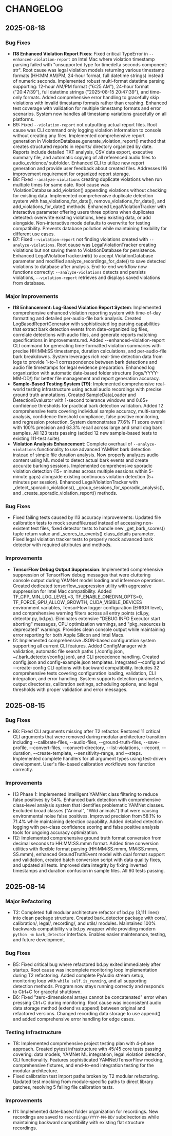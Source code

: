 # CHANGELOG

## 2025-08-18

### Bug Fixes
- **I18 Enhanced Violation Report Fixes**: Fixed critical TypeError in `--enhanced-violation-report` on Intel Mac where violation timestamp parsing failed with "unsupported type for timedelta seconds component: str". Root cause was legal violation models returning various timestamp formats (HH:MM AM/PM, 24-hour format, full datetime strings) instead of numeric seconds. Implemented robust multi-format datetime parsing supporting: 12-hour AM/PM format ("6:25 AM"), 24-hour format ("20:47:39"), full datetime strings ("2025-08-15 20:47:39"), and time-only formats. Added comprehensive error handling to gracefully skip violations with invalid timestamp formats rather than crashing. Enhanced test coverage with validation for multiple timestamp formats and error scenarios. System now handles all timestamp variations gracefully on all platforms.
- B9: Fixed `--violation-report` not outputting actual report files. Root cause was CLI command only logging violation information to console without creating any files. Implemented comprehensive report generation in ViolationDatabase.generate_violation_report() method that creates structured reports in reports/ directory organized by date. Reports include detailed TXT analysis, CSV data export, executive summary file, and automatic copying of all referenced audio files to audio_evidence/ subfolder. Enhanced CLI to utilize new report generation and provide user feedback about created files. Addresses I16 improvement requirement for organized report storage.
- B8: Fixed `--analyze-violations` creating duplicate violations when run multiple times for same date. Root cause was ViolationDatabase.add_violation() appending violations without checking for existing data. Implemented comprehensive duplicate detection system with has_violations_for_date(), remove_violations_for_date(), and add_violations_for_date() methods. Enhanced LegalViolationTracker with interactive parameter offering users three options when duplicates detected: overwrite existing violations, keep existing data, or add alongside. Non-interactive mode defaults to overwrite for testing compatibility. Prevents database pollution while maintaining flexibility for different use cases.
- B7: Fixed `--violation-report` not finding violations created with `--analyze-violations`. Root cause was LegalViolationTracker creating violations but not saving them to ViolationDatabase for persistence. Enhanced LegalViolationTracker.__init__() to accept ViolationDatabase parameter and modified analyze_recordings_for_date() to save detected violations to database after analysis. End-to-end workflow now functions correctly: `--analyze-violations` detects and persists violations, `--violation-report` retrieves and displays saved violations from database.

### Major Improvements
- **I18 Enhancement: Log-Based Violation Report System**: Implemented comprehensive enhanced violation reporting system with time-of-day formatting and detailed per-audio-file bark analysis. Created LogBasedReportGenerator with sophisticated log parsing capabilities that extract bark detection events from date-organized log files, correlate detections with audio files, and generate reports matching specifications in improvements.md. Added --enhanced-violation-report CLI command for generating time-formatted violation summaries with precise HH:MM:SS timestamps, duration calculations, and per-audio-file bark breakdowns. System leverages rich real-time detection data from logs to provide 1-to-1 correspondence between bark detections and audio file timestamps for legal evidence preparation. Enhanced log organization with automatic date-based folder structure (logs/YYYY-MM-DD/) for better file management and report generation accuracy.
- **Sample-Based Testing System (T9)**: Implemented comprehensive real-world testing infrastructure using actual audio recordings with precise ground truth annotations. Created SampleDataLoader and DetectionEvaluator with 1-second tolerance windows and 0.65+ confidence thresholds for practical bark detection validation. Added 12 comprehensive tests covering individual sample accuracy, multi-sample analysis, confidence threshold compliance, false positive monitoring, and regression protection. System demonstrates 77.6% F1 score overall with 100% precision and 63.3% recall across large and small dog bark samples. All 123 tests passing (added 12 new sample-based tests to existing 111-test suite).
- **Violation Analysis Enhancement**: Complete overhaul of `--analyze-violations` functionality to use advanced YAMNet bark detection instead of simple file duration analysis. Now properly analyzes audio content using ML model to detect actual bark events and create accurate barking sessions. Implemented comprehensive sporadic violation detection (15+ minutes across multiple sessions within 5-minute gaps) alongside existing continuous violation detection (5+ minutes per session). Enhanced LegalViolationTracker with _detect_sporadic_violations(), _group_sessions_for_sporadic_analysis(), and _create_sporadic_violation_report() methods.

### Bug Fixes
- Fixed failing tests caused by I13 accuracy improvements: Updated file calibration tests to mock soundfile.read instead of accessing non-existent test files, fixed detector tests to handle new _get_bark_scores() tuple return value and _scores_to_events() class_details parameter. Fixed legal violation tracker tests to properly mock advanced bark detector with required attributes and methods.

### Improvements
- **TensorFlow Debug Output Suppression**: Implemented comprehensive suppression of TensorFlow debug messages that were cluttering console output during YAMNet model loading and inference operations. Created dedicated tensorflow_suppression utility with aggressive suppression for Intel Mac compatibility. Added TF_CPP_MIN_LOG_LEVEL=3, TF_ENABLE_ONEDNN_OPTS=0, TF_FORCE_GPU_ALLOW_GROWTH, CUDA_VISIBLE_DEVICES environment variables, TensorFlow logger configuration (ERROR level), and comprehensive warning filters across all entry points (cli.py, detector.py, bd.py). Eliminates extensive "DEBUG INFO Executor start aborting" messages, CPU optimization warnings, and "pkg_resources is deprecated" warnings. Provides clean console output while maintaining error reporting for both Apple Silicon and Intel Macs.
- I2: Implemented comprehensive JSON-based configuration system supporting all current CLI features. Added ConfigManager with validation, automatic file search paths (./config.json, ~/.bark_detector/config.json), and CLI precedence handling. Created config.json and config-example.json templates. Integrated --config and --create-config CLI options with backward compatibility. Includes 32 comprehensive tests covering configuration loading, validation, CLI integration, and error handling. System supports detection parameters, output directories, calibration settings, scheduling options, and legal thresholds with proper validation and error messages.

## 2025-08-15

### Bug Fixes
- B6: Fixed CLI arguments missing after T2 refactor. Restored 11 critical CLI arguments that were removed during modular architecture transition including --calibrate-files, --audio-files, --ground-truth-files, --save-profile, --convert-files, --convert-directory, --list-violations, --record, --duration, --create-template, --sensitivity-range, and --steps. Implemented complete handlers for all argument types using test-driven development. User's file-based calibration workflows now function correctly.

### Improvements
- I13 Phase 1: Implemented intelligent YAMNet class filtering to reduce false positives by 54%. Enhanced bark detection with comprehensive class-level analysis system that identifies problematic YAMNet classes. Excluded broad classes ("Animal", "Wild animals") that were causing environmental noise false positives. Improved precision from 58.1% to 71.4% while maintaining detection capability. Added detailed detection logging with per-class confidence scoring and false positive analysis tools for ongoing accuracy optimization.
- I12: Implemented comprehensive ground truth format conversion from decimal seconds to HH:MM:SS.mmm format. Added time conversion utilities with flexible format parsing (HH:MM:SS.mmm, MM:SS.mmm, SS.mmm), enhanced GroundTruthEvent model with dual format support and validation, created batch conversion script with data quality fixes, and updated all tests. Improved data integrity by fixing inverted timestamps and duration confusion in sample files. All 60 tests passing.

## 2025-08-14

### Major Refactoring
- T2: Completed full modular architecture refactor of bd.py (3,111 lines) into clean package structure. Created bark_detector package with core/, calibration/, legal/, recording/, and utils/ modules. Maintained 100% backwards compatibility via bd.py wrapper while providing modern `python -m bark_detector` interface. Enables easier maintenance, testing, and future development.

### Bug Fixes
- B5: Fixed critical bug where refactored bd.py exited immediately after startup. Root cause was incomplete monitoring loop implementation during T2 refactoring. Added complete PyAudio stream setup, monitoring loop with `while self.is_running`, and all supporting detection methods. Program now stays running correctly and responds to Ctrl+C for graceful shutdown.
- B6: Fixed "zero-dimensional arrays cannot be concatenated" error when pressing Ctrl+C during monitoring. Root cause was inconsistent audio data storage method (extend vs append) between original and refactored versions. Changed recording data storage to use append() and added comprehensive error handling for edge cases.

### Testing Infrastructure
- T8: Implemented comprehensive project testing plan with 4-phase approach. Created pytest infrastructure with 45/45 core tests passing covering: data models, YAMNet ML integration, legal violation detection, CLI functionality. Features sophisticated YAMNet/TensorFlow mocking, comprehensive fixtures, and end-to-end integration testing for the modular architecture.
- Fixed calibration test import paths broken by T2 modular refactoring. Updated test mocking from module-specific paths to direct library patches, resolving 5 failing file calibration tests.

### Improvements
- I11: Implemented date-based folder organization for recordings. New recordings are saved to `recordings/YYYY-MM-DD/` subdirectories while maintaining backward compatibility with existing flat structure recordings.